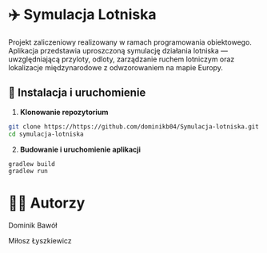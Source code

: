 # ✈️ Symulacja Lotniska


Projekt zaliczeniowy realizowany w ramach programowania obiektowego. Aplikacja przedstawia uproszczoną symulację działania lotniska — uwzględniającą przyloty, odloty, zarządzanie ruchem lotniczym oraz lokalizacje międzynarodowe z odwzorowaniem na mapie Europy.


## 🔧 Instalacja i uruchomienie


1. **Klonowanie repozytorium**


```bash
git clone https://https://github.com/dominikb04/Symulacja-lotniska.git
cd symulacja-lotniska
```


2. **Budowanie i uruchomienie aplikacji** 
```bash
gradlew build
gradlew run
```


# 👨‍💻 Autorzy


Dominik Bawół


Miłosz Łyszkiewicz







